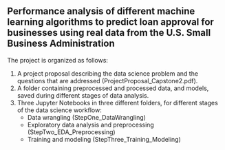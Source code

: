 ## Performance analysis of different machine learning algorithms to predict loan approval for businesses using real data from the U.S. Small Business Administration

The project is organized as follows:
1. A project proposal describing the data science problem and the questions that are addressed (ProjectProposal_Capstone2.pdf).
2. A folder containing preprocessed and processed data, and models, saved during different stages of data analysis.
3. Three Jupyter Notebooks in three different folders, for different stages of the data science workflow:
   - Data wrangling (StepOne_DataWrangling)
   - Exploratory data analysis and preprocessing (StepTwo_EDA_Preprocessing)
   - Training and modeling (StepThree_Training_Modeling)

